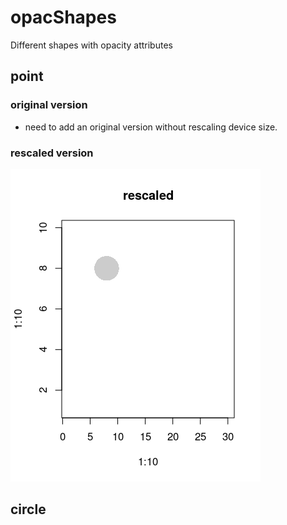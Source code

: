 # opacShapes
Different shapes with opacity attributes
## point
### original version
- need to add an original version without rescaling device size.

### rescaled version

![png](./rescaledPoint.png)

## circle

